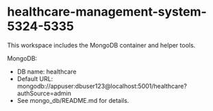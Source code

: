 # healthcare-management-system-5324-5335

This workspace includes the MongoDB container and helper tools.

MongoDB:
- DB name: healthcare
- Default URL: mongodb://appuser:dbuser123@localhost:5001/healthcare?authSource=admin
- See mongo_db/README.md for details.